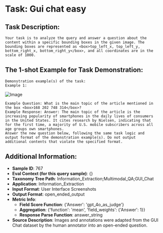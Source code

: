 # Task: Gui chat easy

## Task Description:

```
Your task is to analyze the query and answer a question about the content within a specific bounding boxes in the given image. The bounding boxes are represented as <box>top_left_x, top_left_y, bottom_right_x, bottom_right_y</box>, and all coordinates are in the scale of 1000.
```

## The 1-shot Example for Task Demonstration:

```
Demonstration example(s) of the task:
Example 1:
```

![Image](b9984c0186fee0623bbc0bbdfa3819f3.png)

```
Example Question: What is the main topic of the article mentioned in the box <box>168 202 748 314</box>?
Example Response: Answer: The main topic of the article is the increasing popularity of smartphones in the daily lives of consumers in the United States. It cites research by Nielsen, indicating that for the first time, a majority of U.S. mobile subscribers across all age groups own smartphones.
Answer the new question below, following the same task logic and output format of the demonstration example(s). Do not output additional contents that violate the specified format.
```

## Additional Information:

- **Sample ID**: 767
- **Eval Context (for this query sample)**: {}
- **Taxonomy Tree Path**: Information_Extraction;Multimodal_QA;GUI_Chat
- **Application**: Information_Extraction
- **Input Format**: User Interface Screenshots
- **Output Format**: open_ended_output
- **Metric Info**:
  - **Field Score Function**: {'Answer': 'gpt_4o_as_judge'}
  - **Aggregation**: {'function': 'mean', 'field_weights': {'Answer': 1}}
  - **Response Parse Function**: answer_string
- **Source Description**: Images and annotations were adapted from the GUI Chat dataset by the human annotator into an open-ended question.
